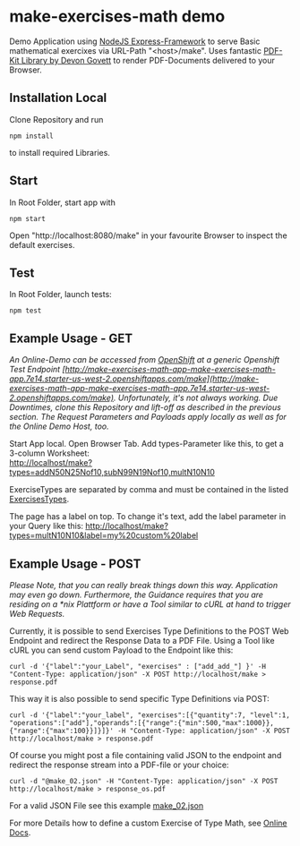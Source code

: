 # make-exercises-math demo
Demo Application using [NodeJS Express-Framework][1] to serve Basic mathematical exercixes via URL-Path "\<host\>/make". 
Uses fantastic [PDF-Kit Library by Devon Govett][2] to render PDF-Documents delivered to your Browser.

## Installation Local
Clone Repository and run 
```
npm install
```
to install required Libraries.

## Start
In Root Folder, start app with

```
npm start
```
Open "http://localhost:8080/make" in your favourite Browser to inspect the default exercises.

## Test
In Root Folder, launch tests:

```
npm test
```


## Example Usage - GET

*An Online-Demo can be accessed from [OpenShift](https://manage.openshift.com/) at a generic Openshift Test Endpoint [http://make-exercises-math-app-make-exercises-math-app.7e14.starter-us-west-2.openshiftapps.com/make](http://make-exercises-math-app-make-exercises-math-app.7e14.starter-us-west-2.openshiftapps.com/make). Unfortunately, it's not always working. Due Downtimes, clone this Repository and lift-off as described in the previous section. The Request Parameters and Payloads apply locally as well as for the Online Demo Host, too.*

Start App local. Open Browser Tab. 
Add types-Parameter like this, to get a 3-column Worksheet:  
[http://localhost/make?types=addN50N25Nof10,subN99N19Nof10,multN10N10](http://localhost/make?types=addN50N25Nof10,subN99N19Nof10,multN10N10)

ExerciseTypes are separated by comma and must be contained in the listed [ExercisesTypes][2]. 

The page has a label on top. To change it's text, add the label parameter in your Query like this:
[http://localhost/make?types=multN10N10&label=my%20custom%20label](http://localhost/make?types=multN10N10&label=my%20custom%20label)

## Example Usage - POST
*Please Note, that you can really break things down this way. Application may even go down. Furthermore, the Guidance requires that you are residing on a \*nix Plattform or have a Tool similar to cURL at hand to trigger Web Requests.*

Currently, it is possible to send Exercises Type Definitions to the POST Web Endpoint and redirect the Response Data to a PDF File.
Using a Tool like cURL you can send custom Payload to the Endpoint like this:
```
curl -d '{"label":"your_Label", "exercises" : ["add_add_"] }' -H "Content-Type: application/json" -X POST http://localhost/make > response.pdf

```
This way it is also possible to send specific Type Definitions via POST:
```
curl -d '{"label":"your_label", "exercises":[{"quantity":7, "level":1, "operations":["add"],"operands":[{"range":{"min":500,"max":1000}},{"range":{"max":100}}]}]}' -H "Content-Type: application/json" -X POST http://localhost/make > response.pdf
```
Of course you might post a file containing valid JSON to the endpoint and redirect the response stream into a PDF-file or your choice:
```
curl -d "@make_02.json" -H "Content-Type: application/json" -X POST http://localhost/make > response_os.pdf
```
For a valid JSON File see this example [make_02.json](./make_02.json) 

For more Details how to define a custom Exercise of Type Math, see [Online Docs][3].

[1]: https://github.com/expressjs/express
[2]: https://github.com/devongovett/pdfkit
[3]: https://github.com/M3ssman/make-exercises-math
